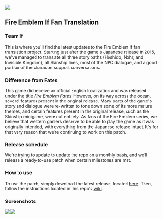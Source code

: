 ![](https://i.imgur.com/bMFEY2r.png)

## Fire Emblem If Fan Translation
### Team If

This is where you'll find the latest updates to the Fire Emblem If fan translation project. Starting just after the game's Japanese release in 2015, we've managed to translate all three story paths (Hoshido, Nohr, and Invisible Kingdom), all Skinship lines, most of the NPC dialogue, and a good portion of the character support conversations.

### Difference from Fates
This game did receive an official English localization and was released under the title _Fire Emblem Fates_. However, on its way across the ocean, several features present in the original release. Many parts of the game's story and dialogue were re-written to tone down some of its more mature themes, and certain features present in the original release, such as the Skinship minigame, were cut entirely. As fans of the Fire Emblem series, we believe that western gamers deserve to be able to play the game as it was originally intended, with everything from the Japanese release intact. It's for that very reason that we're continuing to work on this patch.

### Release schedule
We're trying to update to update the repo on a monthly basis, and we'll release a ready-to-use patch when certain milestones are met.

### How to use
To use the patch, simply download the latest release, located [here](https://github.com/ShadySheikah/FireEmblemIf-FanTranslation/releases). Then, follow the instructions located in this repo's [wiki](https://github.com/ShadySheikah/FireEmblemIf-FanTranslation/wiki).

### Screenshots
![](https://i.imgur.com/zVAQqnj.png)![](https://i.imgur.com/xtqZh8b.png)